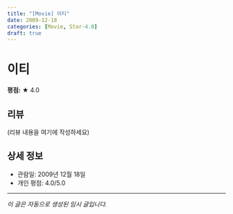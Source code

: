 ```yaml
---
title: "[Movie] 이티"
date: 2009-12-18
categories: [Movie, Star-4.0]
draft: true
---
```


# 이티

**평점:** ★ 4.0

## 리뷰

(리뷰 내용을 여기에 작성하세요)

## 상세 정보

- 관람일: 2009년 12월 18일
- 개인 평점: 4.0/5.0

---

*이 글은 자동으로 생성된 임시 글입니다.*
